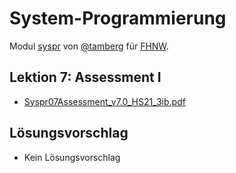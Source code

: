 # System-Programmierung
Modul [syspr]( https://www.fhnw.ch/de/studium/module/6008081) von [@tamberg](https://twitter.com/tamberg) für [FHNW](https://www.fhnw.ch/).

## Lektion 7: Assessment I
- [Syspr07Assessment_v7.0_HS21_3ib.pdf](Syspr07Assessment_v7.0_HS21_3ib.pdf)

## Lösungsvorschlag
- Kein Lösungsvorschlag

